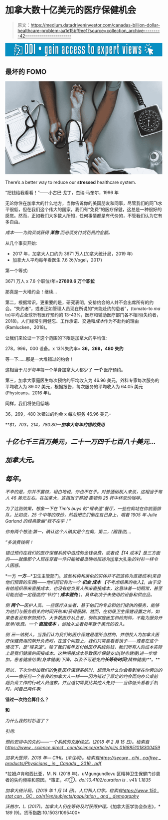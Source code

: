 # 加拿大数十亿美元的医疗保健机会

> 原文：<https://medium.datadriveninvestor.com/canadas-billion-dollar-healthcare-problem-aa1e15bf9ee1?source=collection_archive---------42----------------------->

[![](img/86413979187588e24a9bcdd2b4406eb3.png)](http://www.track.datadriveninvestor.com/1B9E)

## 最坏的 FOMO

![](img/70f547b1645515de63d14bb0af2d20d3.png)

There’s a better way to reduce our **stressed** healthcare system.

“把钱给我看看！”——小古巴·戈丁，杰瑞·马奎尔，1996 年

无论你住在加拿大的什么地方，当你告诉你的美国朋友和同事，尽管我们的网飞水平很低，但在我们这个伟大的国家，我们有“免费”的医疗保健，这总是一种很好的感觉。然而，正如我们大多数人所知，任何事情都是有代价的，不管我们认为它有多自由。

*成本——为购买或获得* ***某物*** *而必须支付或花费的金额。*

从几个事实开始:

*   2017 年，加拿大人口约为 3671 万人(加拿大统计局，2019 年)
*   加拿大人平均每年看医生 7.6 次(Vogel，2017)

第一个等式:

3671 万人 x 7.6 个职位/年=**27899.6 万个职位**

那真是一大堆约会！继续…

第二，根据常识，更重要的是，研究表明，安排约会的人并不会出席所有的约会。“失约者”，或者正如管理人员现在所说的“未能赴约的患者”，(tomato-to *ma* to)平均占全球所有医疗预约的 13-43%，医疗和辅助医疗部门各不相同(失约者，2018)。人们经常引用健忘、工作承诺、交通和*成本*作为不赴约的理由(Ramlucken，2018)。

让我们来论证一下这个范围的下限是加拿大的平均值:

278，996，000 设备。x 13%失约率= **36，269，480** **失约**

等一下……那是一大堆错过的约会！

这相当于*几乎每年*每一个单身加拿大人都少了 ***一个*** 医疗预约。

第三，加拿大家庭医生每次预约的平均收入为 46.96 美元，外科专家每次服务的平均收入为 89.02 美元，根据报告，每次服务的平均收入为 64.05 美元(Physicans，2016 年)。

同样，我们将使用低端:

36，269，480 次错过的约会 x 每次服务 46.96 美元=

***$1，703，214，780.80—**加拿大每年约错的费用***

## *十亿七千三百万美元，二十一万四千七百八十美元…*

## *加拿大元。*

## *每年。*

*不幸的是，你并不震惊，坦白地说，你也不在乎。对普通纳税人来说，这相当于每人 46 美元左右。在加拿大，这相当于蒂姆·霍顿的 25 杯中杯双份咖啡。*

*为了达到效果，想象一下在 Tim's buys 的“得来速”餐厅，一些白痴站在你前面排队，比如说，25 个中等的双份，然后把它们倒在自己身上，唱着 1905 年 Julie Garland 的经典歌曲“我不在乎！”*

*你有两个想法:第一，确认这个人确实是个白痴，第二，(跟我说)…*

*”*多浪费钱啊！**

*错过预约在我们的医疗保健系统中造成的金钱浪费，或者说【T4 成本】是三方面的——就像那个人现在穿着一件只能被最准确地描述为*加拿大扎染*的衬衫一样令人困惑。*

*一方 ***一方***—*卫生主管部门。*这些机构和类似的实体并不把这称为直接成本(来自他们预算的东西)——他们把它称为一个 ***机会* *成本*** 【不考虑结果的收入】*。*由于没有给组织带来直接成本，也没有给负责人带来直接成本，这意味着一切照常，甚至可能创造一定程度的“节约”( ***成本避免*** )，具体取决于未使用的设备和供应品。*

*侧 ***两个***—*医护人员*。一些医疗从业者，基于他们的专业和他们提供的服务，能够为他们与服务相关的时间开账单/获得报酬。然而，在初级卫生保健设置之外，如果患者没有参加预约，大多数医疗从业者，例如家庭医生和药剂师，不能为服务开账单/收费。一个 ***直接成本*** ，留给从业者每年数千美元的收入。*

*侧 ***三***—*纳税人。当我们认为我们的医疗保健是理所当然的，并想找人为加拿大医疗保健费用的飙升负责时，在这个问题上，我们只需要看看镜子——或者在这个情况下，是“得来速”。除了我们每年支付给医疗系统的钱，我们所有人的成本实际上是我们健康的间接成本。这种间接成本导致医疗保健支出(财务健康)进一步增加，患者健康结果(身体健康)下降，以及不可避免的**长等待时间**(精神健康)**。****

*所以，下次你参加我们的*免费*医疗保健系统时，想想为什么你会看到坐在你旁边的人——像任何一个善良的加拿大人一样——因为错过了原定的约会而向办公桌前超负荷工作的行政人员道歉，并且迫切需要比其他人先到——当你低头看着手机时，问自己两件事:*

**错过一次约会算什么？**

**和**

*为什么我的衬衫湿了？*

*引用:*

*预约安排中的失约——一个系统的文献综述。(2018 年 2 月 15 日)。检索自[https://www . science direct . com/science/article/pii/s 0168851018300459](https://www.sciencedirect.com/science/article/pii/S0168851018300459)*

*加拿大医师，2016 年— CIHI。(未注明)。检索自[https://secure . cihi . ca/free _ products/Physicians _ in _ Canada _ 2016 . pdf](https://secure.cihi.ca/free_products/Physicians_in_Canada_2016.pdf)*

*拉姆卢肯和西比亚，M. N. (2018 年)。uMgungundlovu 区精神卫生保健门诊患者的失约频率和原因。*策正，*41①。doi:10.4102/curation is . v41i 1.1835*

*加拿大统计局。(2019 年 1 月 14 日)。人口和人口学。检索自[https://www 150 . stat can . GC . ca/n1/en/subjects/population _ and _ demography](https://www150.statcan.gc.ca/n1/en/subjects/population_and_demography)*

*沃格尔，L. (2017)。加拿大人仍在等待及时获得护理。*《加拿大医学协会杂志》，* *189* (9)。货币指数:10.1503/1095400*